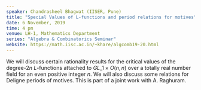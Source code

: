 ```yaml
---
speaker: Chandrasheel Bhagwat (IISER, Pune)
title: "Special Values of L-functions and period relations for motives"
date: 6 November, 2019
time: 4 pm
venue: LH-1, Mathematics Department
series: "Algebra & Combinatorics Seminar"
website: https://math.iisc.ac.in/~khare/algcomb19-20.html
---
```


We will discuss certain rationality results for the critical values of
the degree-$2n$ $L$-functions attached to $GL\_1 \times O(n,n)$ over a
totally real number field for an even positive integer $n$. We will
also discuss some relations for Deligne periods of motives. This is
part of a joint work with A. Raghuram.
